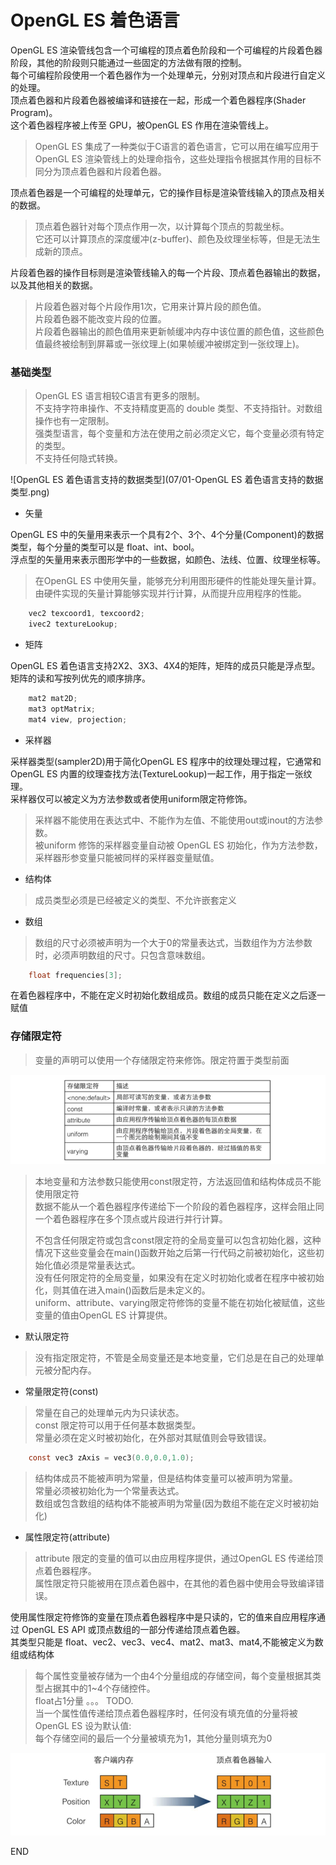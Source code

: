 # OpenGL ES 着色语言

OpenGL ES 渲染管线包含一个可编程的顶点着色阶段和一个可编程的片段着色器阶段，其他的阶段则只能通过一些固定的方法做有限的控制。<br />
每个可编程阶段使用一个着色器作为一个处理单元，分别对顶点和片段进行自定义的处理。<br />
顶点着色器和片段着色器被编译和链接在一起，形成一个着色器程序(Shader Program)。<br />
这个着色器程序被上传至 GPU，被OpenGL ES 作用在渲染管线上。

> OpenGL ES 集成了一种类似于C语言的着色语言，它可以用在编写应用于OpenGL ES 渲染管线上的处理命指令，这些处理指令根据其作用的目标不同分为顶点着色器和片段着色器。<br />

顶点着色器是一个可编程的处理单元，它的操作目标是渲染管线输入的顶点及相关的数据。<br />

> 顶点着色器针对每个顶点作用一次，以计算每个顶点的剪裁坐标。<br />
> 它还可以计算顶点的深度缓冲(z-buffer)、颜色及纹理坐标等，但是无法生成新的顶点。

片段着色器的操作目标则是渲染管线输入的每一个片段、顶点着色器输出的数据，以及其他相关的数据。

> 片段着色器对每个片段作用1次，它用来计算片段的颜色值。<br />
> 片段着色器不能改变片段的位置。<br />
> 片段着色器输出的颜色值用来更新帧缓冲内存中该位置的颜色值，这些颜色值最终被绘制到屏幕或一张纹理上(如果帧缓冲被绑定到一张纹理上)。

### 基础类型

> OpenGL ES 语言相较C语言有更多的限制。<br />
> 不支持字符串操作、不支持精度更高的 double 类型、不支持指针。对数组操作也有一定限制。<br />
> 强类型语言，每个变量和方法在使用之前必须定义它，每个变量必须有特定的类型。<br />
> 不支持任何隐式转换。

![OpenGL ES 着色语言支持的数据类型](07/01-OpenGL ES 着色语言支持的数据类型.png)

- 矢量

OpenGL ES 中的矢量用来表示一个具有2个、3个、4个分量(Component)的数据类型，每个分量的类型可以是 float、int、bool。<br />
浮点型的矢量用来表示图形学中的一些数据，如颜色、法线、位置、纹理坐标等。

> 在OpenGL ES 中使用矢量，能够充分利用图形硬件的性能处理矢量计算。<br />
> 由硬件实现的矢量计算能够实现并行计算，从而提升应用程序的性能。

```c
    vec2 texcoord1, texcoord2;
    ivec2 textureLookup;
```

- 矩阵

OpenGL ES 着色语言支持2X2、3X3、4X4的矩阵，矩阵的成员只能是浮点型。<br />
矩阵的读和写按列优先的顺序排序。

```c++
    mat2 mat2D;
    mat3 optMatrix;
    mat4 view, projection;
```

- 采样器

采样器类型(sampler2D)用于简化OpenGL ES 程序中的纹理处理过程，它通常和OpenGL ES 内置的纹理查找方法(TextureLookup)一起工作，用于指定一张纹理。<br />
采样器仅可以被定义为方法参数或者使用uniform限定符修饰。

> 采样器不能使用在表达式中、不能作为左值、不能使用out或inout的方法参数。<br />
> 被uniform 修饰的采样器变量自动被 OpenGL ES 初始化，作为方法参数，采样器形参变量只能被同样的采样器变量赋值。

- 结构体

> 成员类型必须是已经被定义的类型、不允许嵌套定义

- 数组

> 数组的尺寸必须被声明为一个大于0的常量表达式，当数组作为方法参数时，必须声明数组的尺寸。只包含意味数组。

```c
    float frequencies[3];
```

在着色器程序中，不能在定义时初始化数组成员。数组的成员只能在定义之后逐一赋值

### 存储限定符

> 变量的声明可以使用一个存储限定符来修饰。限定符置于类型前面

![OpenGL ES存储限定符](07/02-OpenGLES存储限定符.png)

> 本地变量和方法参数只能使用const限定符，方法返回值和结构体成员不能使用限定符<br />
> 数据不能从一个着色器程序传递给下一个阶段的着色器程序，这样会阻止同一个着色器程序在多个顶点或片段进行并行计算。<br />
> 
> 不包含任何限定符或包含const限定符的全局变量可以包含初始化器，这种情况下这些变量会在main()函数开始之后第一行代码之前被初始化，这些初始化值必须是常量表达式。<br />
> 没有任何限定符的全局变量，如果没有在定义时初始化或者在程序中被初始化，则其值在进入main()函数后是未定义的。<br />
> uniform、attribute、varying限定符修饰的变量不能在初始化被赋值，这些变量的值由OpenGL ES 计算提供。

- 默认限定符

> 没有指定限定符，不管是全局变量还是本地变量，它们总是在自己的处理单元被分配内存。

- 常量限定符(const)

> 常量在自己的处理单元内为只读状态。<br />
> const 限定符可以用于任何基本数据类型。<br />
> 常量必须在定义时被初始化，在外部对其赋值则会导致错误。

```c
    const vec3 zAxis = vec3(0.0,0.0,1.0);
```

> 结构体成员不能被声明为常量，但是结构体变量可以被声明为常量。<br />
> 常量必须被初始化为一个常量表达式。<br />
> 数组或包含数组的结构体不能被声明为常量(因为数组不能在定义时被初始化)

- 属性限定符(attribute)

> attribute 限定的变量的值可以由应用程序提供，通过OpenGL ES 传递给顶点着色器程序。<br />
> 属性限定符只能被用在顶点着色器中，在其他的着色器中使用会导致编译错误。

使用属性限定符修饰的变量在顶点着色器程序中是只读的，它的值来自应用程序通过 OpenGL ES API 或顶点数组的一部分传递给顶点着色器。<br />
其类型只能是 float、vec2、vec3、vec4、mat2、mat3、mat4,不能被定义为数组或结构体

> 每个属性变量被存储为一个由4个分量组成的存储空间，每个变量根据其类型占据其中的1~4个存储控件。<br />
> float占1分量 。。。 TODO.<br />
> 当一个属性值传递给顶点着色器程序时，任何没有填充值的分量将被OpenGL ES 设为默认值: <br />
> 每个存储空间的最后一个分量被填充为1，其他分量则填充为0

![顶点属性变量存储空间](07/03-顶点属性变量存储空间.png)





















END